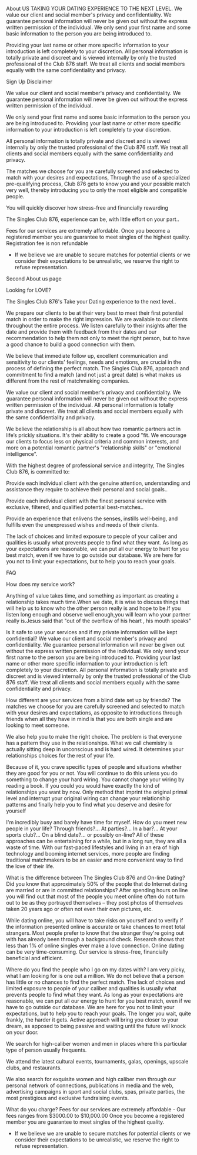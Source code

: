 About US
TAKING YOUR DATING EXPERIENCE TO THE NEXT LEVEL.
We value our client and social member's privacy and confidentiality. We guarantee personal information will never be given out without the express written permission of the individual. We only send your first name and some basic information to the person you are being introduced to.
 

Providing your last name or other more specific information to your introduction is left completely to your discretion. All personal information is totally private and discreet and is viewed internally by only the trusted professional  of the Club 876 staff. We treat all clients and social members equally with the same confidentiality and privacy.

Sign Up Disclaimer

We value our client and social member's privacy and confidentiality. We guarantee personal information will never be given out without the express written permission of the individual.

We only send your first name and some basic information to the person you are being introduced to. Providing your last name or other more specific information to your introduction is left completely to your discretion. 
 

All personal information is totally private and discreet and is viewed internally by only the trusted professional  of the Club 876 staff. We treat all clients and social members equally with the same confidentiality and privacy.
 
The matches we choose for you are carefully screened and selected to match with your desires and expectations,
Through the use of a specialized pre-qualifying process, Club 876 gets to know you and your possible match very well, thereby introducing you to only the most eligible and compatible people.

You will quickly discover how stress-free and financially rewarding 

The Singles Club 876, experience can be, with little effort on your part..

Fees for our services are extremely affordable. Once you become a registered member you are guarantee to meet singles of the highest quality. Registration fee is non refundable    


* If we believe we are unable to secure matches for potential clients or we consider their expectations to be unrealistic, we reserve the right to refuse representation.

Second About us page 


Looking for LOVE?
 

The Singles Club 876's
Take your Dating experience to the next level..

We prepare our clients to be at their very best to meet their first potential match in order to make the right impression.  We are available to our clients throughout the entire process. We listen carefully to their insights after the date and provide them with feedback from their dates and our recommendation to help them not only to meet the right person, but to have a good chance to build a good connection with them.

 

We believe that immediate follow up, excellent communication and sensitivity to our clients' feelings, needs and emotions, are crucial in the process of defining the perfect match. The Singles Club 876, approach and commitment to find a  match (and not just a great date) is what makes us different from the rest of matchmaking companies.


We value our client and social member's privacy and confidentiality. We guarantee personal information will never be given out without the express written permission of the individual. All personal information is totally private and discreet. We treat all clients and social members equally with the same confidentiality and privacy.


We believe the relationship is all about how two romantic partners act in life’s prickly situations. It's their ability to create a good "fit. We encourage our clients to focus less on physical criteria and common interests, and more on a potential romantic partner's "relationship skills" or "emotional intelligence".


With the highest degree of professional service and integrity, The Singles Club 876, is committed to:

Provide each individual client with the genuine attention, understanding and assistance they require to achieve their personal and social goals..

Provide each individual client with the finest personal service with exclusive, filtered, and qualified potential best-matches..

Provide an experience that enlivens the senses, instills well-being, and fulfills even the unexpressed wishes and needs of their clients.  


The lack of choices and limited exposure to people of your caliber and qualities is usually what prevents people to find what they want. As long as your expectations are reasonable, we can put all our energy to hunt for you best match, even if we have to go outside our database. We are here for you not to limit your expectations, but to help you to reach your goals.

FAQ


How does my service work?
 
Anything of value takes time, and something as important as creating a relationship takes much time.When we date, it is wise to discuss things that will help us to know who the other person really is and hope to be.If you listen long enough and observe well enough,you will learn who your partner really is.Jesus said that "out of the overflow of his heart , his mouth speaks"

Is it safe to use your services and if my private information will be kept confidential?
We value our client and social member's privacy and confidentiality. We guarantee personal information will never be given out without the express written permission of the individual. We only send your first name  to the person you are being introduced to. Providing your last name or other more specific information to your introduction is left completely to your discretion. All personal information is totally private and discreet and is viewed internally by only the trusted professional  of the Club 876 staff. We treat all clients and social members equally with the same confidentiality and privacy.

How different are your services from a blind date set up by friends?
The matches we choose for you are carefully screened and selected to match with your desires and expectations, as opposite to introductions through friends when all they have in mind is that you are both single and are looking to meet someone.

 We also help you to make the right choice. The problem is that everyone has a pattern they use in the relationships. What we call chemistry is actually sitting deep in unconscious and is hard wired. It determines your relationships choices for the rest of your life.

 

Because of it, you crave specific types of people and situations whether they are good for you or not. You will continue to do this unless you do something to change your hard wiring. You cannot change your wiring by reading a book. If you could you would have exactly the kind of relationships you want by now. Only method that imprint the original primal level and interrupt your original wiring can change your relationship patterns and finally help you to find what you deserve and desire for yourself

I'm incredibly busy and barely have time for myself.
How do you meet new people in your life? Through friends?… At parties?... In a bar?… At your sports club?… On a blind date?… or possibly on-line? All of these approaches can be entertaining for a while, but in a long run, they are all a waste of time. With our fast-paced lifestyles and living in an era of high technology and booming internet services, more people are finding traditional matchmakers to be an easier and more convenient way to find the love of their life.

What is the difference between The Singles Club 876 and On-line Dating?
Did you know that approximately 50% of the people that do Internet dating are married or are in committed relationships? After spending hours on line you will find out that most of the people you meet online often do not turn out to be as they portrayed themselves – they post photos of themselves taken 20 years ago or often not even their own pictures, etc.


While dating online, you will have to take risks on yourself and to verify if the information presented online is accurate or take chances to meet total strangers. Most people prefer to know that the stranger they're going out with has already been through a background check. Research shows that less than 1% of online singles ever make a love connection. Online dating can be very time-consuming. Our service is stress-free, financially beneficial and efficient.

Where do you find the people who I go on my dates with?
I am very picky, what I am looking for is one out a million.
We do not believe that a person has little or no chances to find the perfect match. The lack of choices and limited exposure to people of your caliber and qualities is usually what prevents people to find what they want. As long as your expectations are reasonable, we can put all our energy to hunt for you best match, even if we have to go outside our database. We are here for you not to limit your expectations, but to help you to reach your goals. The longer you wait, quite frankly, the harder it gets. Active approach will bring you closer to your dream, as apposed to being passive and waiting until the future will knock on your door.

We search for high-caliber women and men in places where this particular type of person usually frequents.

We attend the latest cultural events, tournaments, galas, openings, upscale clubs, and restaurants.

We also search for exquisite women and high caliber men through our personal network of connections, publications in media and the web, advertising campaigns in sport and social clubs, spas, private parties, the most prestigious and exclusive fundraising events.  

What do you charge?
Fees for our services are extremely affordable -  Our fees ranges from $3000.00 to $10,000.00 Once you become a registered member you are guarantee to meet singles of the highest quality.    


* If we believe we are unable to secure matches for potential clients or we consider their expectations to be unrealistic, we reserve the right to refuse representation.